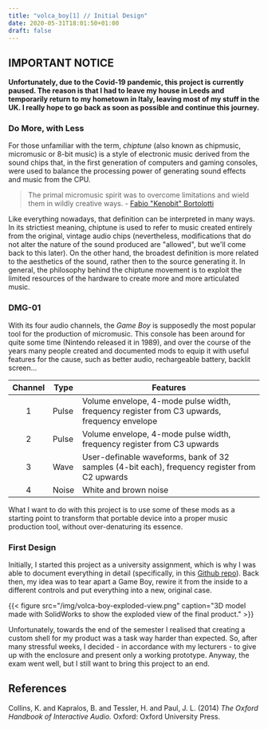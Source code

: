 ```yaml
---
title: "volca_boy[1] // Initial Design"
date: 2020-05-31T18:01:50+01:00
draft: false
---
```


## IMPORTANT NOTICE

**Unfortunately, due to the Covid-19 pandemic, this project is currently paused. The reason is that I had to leave my house in Leeds and temporarily return to my hometown in Italy, leaving most of my stuff in the UK. I really hope to go back as soon as possible and continue this journey.**

### Do More, with Less 

For those unfamiliar with the term, *chiptune* (also known as chipmusic, micromusic or 8-bit music) is a style of electronic music derived from the sound chips that, in the first generation of computers and gaming consoles, were used to balance the processing power of generating sound effects and music from the CPU. 

>The primal micromusic spirit was to overcome limitations and wield them in wildly creative ways. - [Fabio "Kenobit" Bortolotti][1]

Like everything nowadays, that definition can be interpreted in many ways. In its strictiest meaning, chiptune is used to refer to music created entirely from the original, vintage audio chips (nevertheless, modifications that do not alter the nature of the sound produced are "allowed", but we'll come back to this later). On the other hand, the broadest definition is more related to the aesthetics of the sound, rather then to the source generating it. In general, the philosophy behind the chiptune movement is to exploit the limited resources of the hardware to create more and more articulated music. 


### DMG-01

With its four audio channels, the *Game Boy* is supposedly the most popular tool for the production of micromusic. This console has been around for quite some time (Nintendo released it in 1989), and over the course of the years many people created and documented mods to equip it with useful features for the cause, such as better audio, rechargeable battery, backlit screen... 

| Channel | Type  | Features                                                                                                  |
|:-------:|-------|-----------------------------------------------------------------------------------------------------------|
|    1    | Pulse | Volume envelope, 4-mode pulse width, frequency register from C3 upwards, frequency envelope               |
|    2    | Pulse | Volume envelope, 4-mode pulse width, frequency register from C3 upwards                                   |
|    3    | Wave  | User-definable waveforms, bank of 32 samples (4-bit each), frequency register from C2 upwards             |
|    4    | Noise | White and brown noise                                                                                     |

What I want to do with this project is to use some of these mods as a starting point to transform that portable device into a proper music production tool, without over-denaturing its essence. 


### First Design

Initially, I started this project as a university assignment, which is why I was able to document everything in detail (specifically, in this [Github repo][2]). Back then, my idea was to tear apart a Game Boy, rewire it from the inside to a different controls and put everything into a new, original case.  

{{< figure src="/img/volca-boy-exploded-view.png" caption="3D model made with SolidWorks to show the exploded view of the final product." >}}

Unfortunately, towards the end of the semester I realised that creating a custom shell for my product was a task way harder than expected. So, after many stressful weeks, I decided - in accordance with my lecturers - to give up with the enclosure and present only a working prototype. Anyway, the exam went well, but I still want to bring this project to an end.


## References

Collins, K. and Kapralos, B. and Tessler, H. and Paul, J. L. (2014) *The Oxford Handbook of Interactive Audio.* Oxford: Oxford University Press.

[1]: <https://twitter.com/fabiobortolotti/status/1267093927800139777> "Chiptune is dead. Here's what I think."
[2]: <https://github.com/s-gregorini003/interfaces-and-interactivity> "Interfaces and Interactivity"
